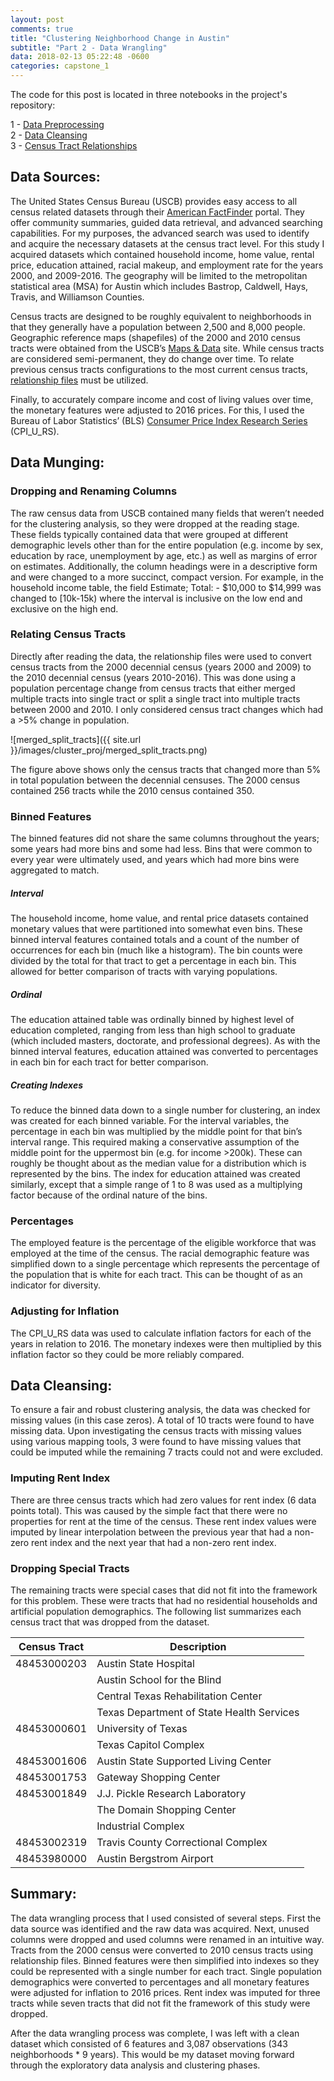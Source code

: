 ```yaml
---
layout: post
comments: true
title: "Clustering Neighborhood Change in Austin"
subtitle: "Part 2 - Data Wrangling"
data: 2018-02-13 05:22:48 -0600
categories: capstone_1
---
```


The code for this post is located in three notebooks in the project's repository:

1 - [Data Preprocessing](https://github.com/tsansom/Springboard-Data-Science/blob/master/capstone_projects/gentrification/notebooks/1%20-%20Data%20Preprocessing.ipynb)  
2 - [Data Cleansing](https://github.com/tsansom/Springboard-Data-Science/blob/master/capstone_projects/gentrification/notebooks/2%20-%20Data%20Cleansing.ipynb)  
3 - [Census Tract Relationships](https://github.com/tsansom/Springboard-Data-Science/blob/master/capstone_projects/gentrification/notebooks/3%20-%20Create%20Maps.ipynb)  

## Data Sources:
The United States Census Bureau (USCB) provides easy access to all census related datasets through their [American FactFinder](https://factfinder.census.gov/) portal. They offer community summaries, guided data retrieval, and advanced searching capabilities. For my purposes, the advanced search was used to identify and acquire the necessary datasets at the census tract level. For this study I acquired datasets which contained household income, home value, rental price, education attained, racial makeup, and employment rate for the years 2000, and 2009-2016. The geography will be limited to the metropolitan statistical area (MSA) for Austin which includes Bastrop, Caldwell, Hays, Travis, and Williamson Counties.

Census tracts are designed to be roughly equivalent to neighborhoods in that they generally have a population between 2,500 and 8,000 people. Geographic reference maps (shapefiles) of the 2000 and 2010 census tracts were obtained from the USCB’s [Maps & Data](https://www.census.gov/geo/maps-data/maps/reference.html) site. While census tracts are considered semi-permanent, they do change over time. To relate previous census tracts configurations to the most current census tracts, [relationship files](https://www.census.gov/geo/maps-data/data/relationship.html) must be utilized.

Finally, to accurately compare income and cost of living values over time, the monetary features were adjusted to 2016 prices. For this, I used the Bureau of Labor Statistics’ (BLS) [Consumer Price Index Research Series](https://www.census.gov/topics/income-poverty/income/guidance/current-vs-constant-dollars.html) (CPI_U_RS).

## Data Munging:
### Dropping and Renaming Columns
The raw census data from USCB contained many fields that weren’t needed for the clustering analysis, so they were dropped at the reading stage. These fields typically contained data that were grouped at different demographic levels other than for the entire population (e.g. income by sex, education by race, unemployment by age, etc.) as well as margins of error on estimates. Additionally, the column headings were in a descriptive form and were changed to a more succinct, compact version. For example, in the household income table, the field Estimate; Total: - \$10,000 to \$14,999 was changed to [10k-15k) where the interval is inclusive on the low end and exclusive on the high end.

### Relating Census Tracts
Directly after reading the data, the relationship files were used to convert census tracts from the 2000 decennial census (years 2000 and 2009) to the 2010 decennial census (years 2010-2016). This was done using a population percentage change from census tracts that either merged multiple tracts into single tract or split a single tract into multiple tracts between 2000 and 2010. I only considered census tract changes which had a >5% change in population.

![merged_split_tracts]({{ site.url }}/images/cluster_proj/merged_split_tracts.png)

The figure above shows only the census tracts that changed more than 5% in total population between the decennial censuses. The 2000 census contained 256 tracts while the 2010 census contained 350.

### Binned Features
The binned features did not share the same columns throughout the years; some years had more bins and some had less. Bins that were common to every year were ultimately used, and years which had more bins were aggregated to match.

##### Interval
The household income, home value, and rental price datasets contained monetary values that were partitioned into somewhat even bins. These binned interval features contained totals and a count of the number of occurrences for each bin (much like a histogram). The bin counts were divided by the total for that tract to get a percentage in each bin. This allowed for better comparison of tracts with varying populations.

##### Ordinal
The education attained table was ordinally binned by highest level of education completed, ranging from less than high school to graduate (which included masters, doctorate, and professional degrees). As with the binned interval features, education attained was converted to percentages in each bin for each tract for better comparison.

##### Creating Indexes
To reduce the binned data down to a single number for clustering, an index was created for each binned variable. For the interval variables, the percentage in each bin was multiplied by the middle point for that bin’s interval range. This required making a conservative assumption of the middle point for the uppermost bin (e.g. for income >200k). These can roughly be thought about as the median value for a distribution which is represented by the bins. The index for education attained was created similarly, except that a simple range of 1 to 8 was used as a multiplying factor because of the ordinal nature of the bins.

### Percentages
The employed feature is the percentage of the eligible workforce that was employed at the time of the census. The racial demographic feature was simplified down to a single percentage which represents the percentage of the population that is white for each tract. This can be thought of as an indicator for diversity.

### Adjusting for Inflation
The CPI_U_RS data was used to calculate inflation factors for each of the years in relation to 2016. The monetary indexes were then multiplied by this inflation factor so they could be more reliably compared.

## Data Cleansing:
To ensure a fair and robust clustering analysis, the data was checked for missing values (in this case zeros). A total of 10 tracts were found to have missing data. Upon investigating the census tracts with missing values using various mapping tools, 3 were found to have missing values that could be imputed while the remaining 7 tracts could not and were excluded.

### Imputing Rent Index
There are three census tracts which had zero values for rent index (6 data points total). This was caused by the simple fact that there were no properties for rent at the time of the census. These rent index values were imputed by linear interpolation between the previous year that had a non-zero rent index and the next year that had a non-zero rent index.

### Dropping Special Tracts
The remaining tracts were special cases that did not fit into the framework for this problem. These were tracts that had no residential households and artificial population demographics. The following list summarizes each census tract that was dropped from the dataset.

|Census Tract|Description                              |
|------------|-----------------------------------------|
|48453000203 |Austin State Hospital                    |
|            |Austin School for the Blind              |
|            |Central Texas Rehabilitation Center      |
|            |Texas Department of State Health Services|
|48453000601 |University of Texas                      |
|            |Texas Capitol Complex                    |
|48453001606 |Austin State Supported Living Center     |
|48453001753 |Gateway Shopping Center                  |
|48453001849 |J.J. Pickle Research Laboratory          |
|            |The Domain Shopping Center               |
|            |Industrial Complex                       |
|48453002319 |Travis County Correctional Complex       |
|48453980000 |Austin Bergstrom Airport                 |

## Summary:
The data wrangling process that I used consisted of several steps. First the data source was identified and the raw data was acquired. Next, unused columns were dropped and used columns were renamed in an intuitive way. Tracts from the 2000 census were converted to 2010 census tracts using relationship files. Binned features were then simplified into indexes so they could be represented with a single number for each tract. Single population demographics were converted to percentages and all monetary features were adjusted for inflation to 2016 prices. Rent index was imputed for three tracts while seven tracts that did not fit the framework of this study were dropped.

After the data wrangling process was complete, I was left with a clean dataset which consisted of 6 features and 3,087 observations (343 neighborhoods * 9 years). This would be my dataset moving forward through the exploratory data analysis and clustering phases.
